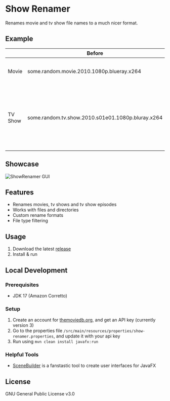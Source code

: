 # Show Renamer
Renames movie and tv show file names to a much nicer format.

## Example
|         | Before                                             | After                                              |
|   ---   | -------------------------------------------------- | -------------------------------------------------- |
| Movie   | some.random.movie.2010.1080p.blueray.x264          | Some Random Movie (2010)                           |
| TV Show | some.random.tv.show.2010.s01e01.1080p.bluray.x264  | Some Random TV Show (2010) - S01E01 - Episode Name |

## Showcase
![ShowRenamer GUI](https://i.imgur.com/OddrNDK.png)

## Features
- Renames movies, tv shows and tv show episodes
- Works with files and directories
- Custom rename formats
- File type filtering

## Usage
1. Download the latest [release](https://github.com/c-eg/ShowRenamer/releases)
2. Install & run

## Local Development
### Prerequisites
- JDK 17 (Amazon Corretto)

### Setup
1. Create an account for [themoviedb.org](https://www.themoviedb.org/), and get an API key (currently version 3)
2. Go to the properties file `/src/main/resources/properties/show-renamer.properties`, and update it with your api key
3. Run using `mvn clean install javafx:run`

### Helpful Tools
- [SceneBuilder](https://gluonhq.com/products/scene-builder/) is a fanstastic tool to create user interfaces for JavaFX

## License
GNU General Public License v3.0
